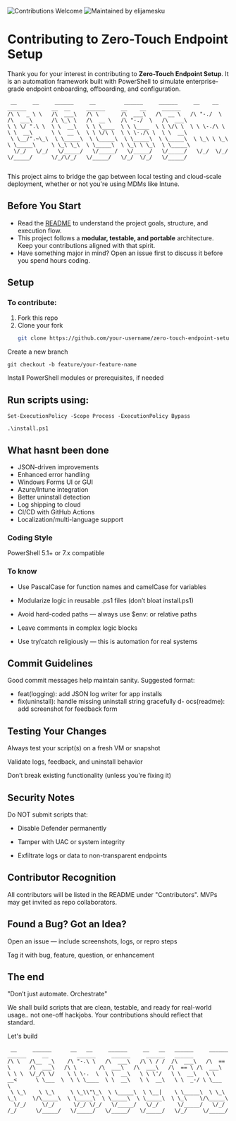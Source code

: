 ![Contributions Welcome](https://img.shields.io/badge/Contributions-Welcome-orange?style=flat-square&logo=github)
![Maintained by elijamesku](https://img.shields.io/badge/Maintainer-elijamesku-blueviolet?style=flat-square&logo=github)

# Contributing to Zero-Touch Endpoint Setup

Thank you for your interest in contributing to **Zero-Touch Endpoint Setup**. It is an automation framework built with PowerShell to simulate enterprise-grade endpoint onboarding, offboarding, and configuration. 
``` 
 __     __     ______     __         ______     ______     __    __     ______        __  __     ______     __    __     ______    
/\ \  _ \ \   /\  ___\   /\ \       /\  ___\   /\  __ \   /\ "-./  \   /\  ___\      /\ \_\ \   /\  __ \   /\ "-./  \   /\  ___\   
\ \ \/ ".\ \  \ \  __\   \ \ \____  \ \ \____  \ \ \/\ \  \ \ \-./\ \  \ \  __\      \ \  __ \  \ \ \/\ \  \ \ \-./\ \  \ \  __\   
 \ \__/".~\_\  \ \_____\  \ \_____\  \ \_____\  \ \_____\  \ \_\ \ \_\  \ \_____\     \ \_\ \_\  \ \_____\  \ \_\ \ \_\  \ \_____\ 
  \/_/   \/_/   \/_____/   \/_____/   \/_____/   \/_____/   \/_/  \/_/   \/_____/      \/_/\/_/   \/_____/   \/_/  \/_/   \/_____/ 
                                                                                                                                   

```
This project aims to bridge the gap between local testing and cloud-scale deployment, whether or not you're using MDMs like Intune.



## Before You Start

- Read the [README](./README.md) to understand the project goals, structure, and execution flow.
- This project follows a **modular, testable, and portable** architecture. Keep your contributions aligned with that spirit.
- Have something major in mind? Open an issue first to discuss it before you spend hours coding.


## Setup

### To contribute:

1. Fork this repo
2. Clone your fork  
   ```bash
   git clone https://github.com/your-username/zero-touch-endpoint-setup.git
Create a new branch
```
git checkout -b feature/your-feature-name
```
Install PowerShell modules or prerequisites, if needed

## Run scripts using:
```
Set-ExecutionPolicy -Scope Process -ExecutionPolicy Bypass
```
```
.\install.ps1
```
## What hasnt been done
- JSON-driven improvements
- Enhanced error handling
- Windows Forms UI or GUI
- Azure/Intune integration
- Better uninstall detection
- Log shipping to cloud
- CI/CD with GitHub Actions
- Localization/multi-language support

### Coding Style
PowerShell 5.1+ or 7.x compatible

### To know
- Use PascalCase for function names and camelCase for variables

- Modularize logic in reusable .ps1 files (don’t bloat install.ps1)

- Avoid hard-coded paths — always use $env: or relative paths

- Leave comments in complex logic blocks

- Use try/catch religiously — this is automation for real systems

## Commit Guidelines
Good commit messages help maintain sanity. Suggested format:

- feat(logging): add JSON log writer for app installs
- fix(uninstall): handle missing uninstall string gracefully
d- ocs(readme): add screenshot for feedback form

## Testing Your Changes
Always test your script(s) on a fresh VM or snapshot

Validate logs, feedback, and uninstall behavior

Don’t break existing functionality (unless you're fixing it)

## Security Notes
Do NOT submit scripts that:

- Disable Defender permanently

- Tamper with UAC or system integrity

- Exfiltrate logs or data to non-transparent endpoints

## Contributor Recognition
All contributors will be listed in the README under "Contributors".
MVPs may get invited as repo collaborators.

## Found a Bug? Got an Idea?
Open an issue — include screenshots, logs, or repro steps

Tag it with bug, feature, question, or enhancement

## The end
"Don’t just automate. Orchestrate"

We shall build scripts that are clean, testable, and ready for real-world usage.. not one-off hackjobs. Your contributions should reflect that standard.

Let's build  

```
 __     ______      __   __     ______     __   __   ______     ______        ______     __         ______     ______     ______   ______    
/\ \   /\__  _\    /\ "-.\ \   /\  ___\   /\ \ / /  /\  ___\   /\  == \      /\  ___\   /\ \       /\  ___\   /\  ___\   /\  == \ /\  ___\   
\ \ \  \/_/\ \/    \ \ \-.  \  \ \  __\   \ \ \'/   \ \  __\   \ \  __<      \ \___  \  \ \ \____  \ \  __\   \ \  __\   \ \  _-/ \ \___  \  
 \ \_\    \ \_\     \ \_\\"\_\  \ \_____\  \ \__|    \ \_____\  \ \_\ \_\     \/\_____\  \ \_____\  \ \_____\  \ \_____\  \ \_\    \/\_____\ 
  \/_/     \/_/      \/_/ \/_/   \/_____/   \/_/      \/_____/   \/_/ /_/      \/_____/   \/_____/   \/_____/   \/_____/   \/_/     \/_____/ 
```                                                                                                                                         

